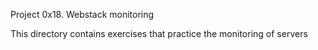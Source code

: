 Project 0x18. Webstack monitoring

This directory contains exercises that practice the monitoring of servers
